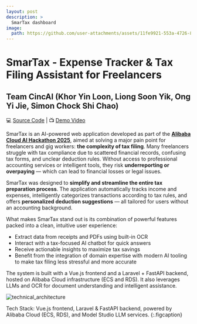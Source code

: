 ```yaml
---
layout: post
description: > 
  SmarTax dashboard
image: 
  path: https://github.com/user-attachments/assets/11fe9921-553a-4726-8133-d1f8c5a1c903
---
```


# SmarTax - Expense Tracker & Tax Filing Assistant for Freelancers
## Team CincAI (Khor Yin Loon, Liong Soon Yik, Ong Yi Jie, Simon Chock Shi Chao)
💻 [Source Code](https://github.com/yinloonkhor/CincAI-Alibaba-Hackathon-2025/tree/main) | 📺 [Demo Video](https://www.youtube.com/watch?v=MVwWTnPA8f8&ab_channel=SoonYikLiong)

SmarTax is an AI-powered web application developed as part of the **[Alibaba Cloud AI Hackathon 2025](https://www.alibabacloud.com/en/developer/malaysia-ai-hackathon?_p_lc=1)**, aimed at solving a major pain point for freelancers and gig workers: **the complexity of tax filing**. Many freelancers struggle with tax compliance due to scattered financial records, confusing tax forms, and unclear deduction rules. Without access to professional accounting services or intelligent tools, they risk **underreporting or overpaying** — which can lead to financial losses or legal issues.

SmarTax was designed to **simplify and streamline the entire tax preparation process**. The application automatically tracks income and expenses, intelligently categorizes transactions according to tax rules, and offers **personalized deduction suggestions** — all tailored for users without an accounting background.

What makes SmarTax stand out is its combination of powerful features packed into a clean, intuitive user experience:
- Extract data from receipts and PDFs using built-in OCR
- Interact with a tax-focused AI chatbot for quick answers
- Receive actionable insights to maximize tax savings
- Benefit from the integration of domain expertise with modern AI tooling to make tax filing less stressful and more accurate

The system is built with a Vue.js frontend and a Laravel + FastAPI backend, hosted on Alibaba Cloud infrastructure (ECS and RDS). It also leverages LLMs and OCR for document understanding and intelligent assistance.

![technical_architecture](https://github.com/user-attachments/assets/33b1655a-7df2-409f-8f9b-7f18c5fd97b8)

Tech Stack: Vue.js frontend, Laravel & FastAPI backend, powered by Alibaba Cloud (ECS, RDS), and Model Studio LLM services.
{:.figcaption}


